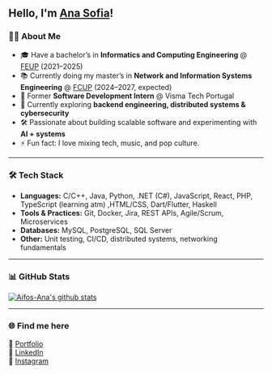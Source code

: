 ## Hello, I'm <a href="https://Aifos-Ana.github.io/Portfolio" target="_blank">Ana Sofia</a>!  

### 👩‍💻 About Me  
- 🎓 Have a bachelor’s in **Informatics and Computing Engineering** @ [FEUP](https://sigarra.up.pt/feup/en/web_page.inicial) (2021–2025)  
- 📚 Currently doing my master’s in **Network and Information Systems Engineering** @ [FCUP](https://sigarra.up.pt/fcup/en/web_page.inicial) (2024–2027, expected)  
- 💼 Former **Software Development Intern** @ Visma Tech Portugal  
- 🌱 Currently exploring **backend engineering, distributed systems & cybersecurity**  
- 🛠️ Passionate about building scalable software and experimenting with **AI + systems**  
- ⚡ Fun fact: I love mixing tech, music, and pop culture.  

---

### 🛠️ Tech Stack
- **Languages:** C/C++, Java, Python, .NET (C#), JavaScript, React, PHP, TypeScript (learning atm) ,HTML/CSS, Dart/Flutter, Haskell  
- **Tools & Practices:** Git, Docker, Jira, REST APIs, Agile/Scrum, Microservices  
- **Databases:** MySQL, PostgreSQL, SQL Server  
- **Other:** Unit testing, CI/CD, distributed systems, networking fundamentals  

---

### 📊 GitHub Stats
[![Aifos-Ana's github stats](https://github-readme-stats.vercel.app/api?username=Aifos-Ana&include_all_commits=true&count_private=true&show_icons=true&line_height=20&title_color=FFFFFF&icon_color=FFFFFF&text_color=FFFFFF&bg_color=0D1117)](https://github.com/anuraghazra/github-readme-stats)

---

### 🌐 Find me here
🔗 [Portfolio](https://Aifos-Ana.github.io/Portfolio)  
💼 [LinkedIn](https://www.linkedin.com/in/ana-sofia-silva-pinto)  
📸 [Instagram](https://www.instagram.com/sofia4410/)  
